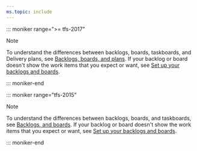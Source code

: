 ```yaml
---
ms.topic: include
---
```



::: moniker range=">= tfs-2017"

> [!NOTE]
> To understand the differences between backlogs, boards, taskboards, and Delivery plans, see [Backlogs, boards, and plans](/azure/devops/boards/backlogs/backlogs-boards-plans). If your backlog or board doesn't show the work items that you expect or want, see [Set up your backlogs and boards](/azure/devops/boards/backlogs/set-up-your-backlog). 

::: moniker-end

::: moniker range="tfs-2015"

> [!NOTE]
> To understand the differences between backlogs, boards, and taskboards, see [Backlogs, and boards](/azure/devops/boards/backlogs/backlogs-boards-plans). If your backlog or board doesn't show the work items that you expect or want, see [Set up your backlogs and boards](/azure/devops/boards/backlogs/set-up-your-backlog). 

::: moniker-end
